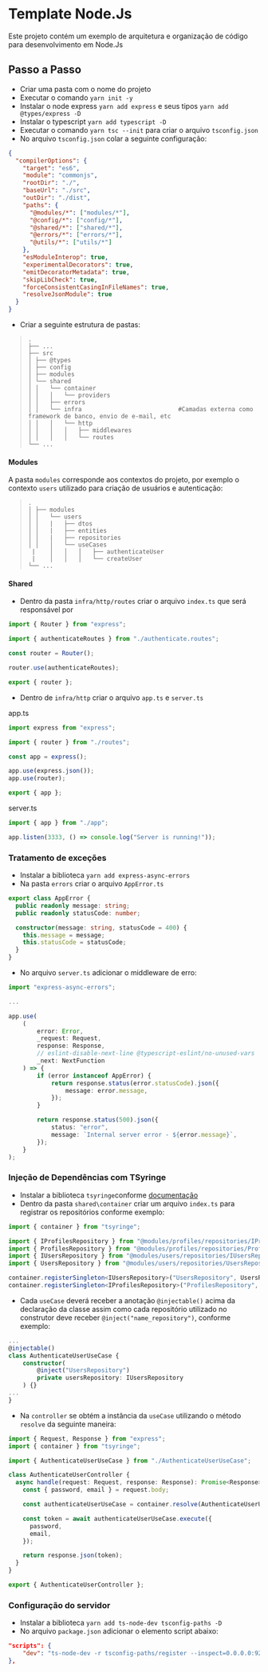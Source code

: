 # Template Node.Js

Este projeto contém um exemplo de arquitetura e organização de código para desenvolvimento em Node.Js

## Passo a Passo

- Criar uma pasta com o nome do projeto
- Executar o comando `yarn init -y`
- Instalar o node express `yarn add express` e seus tipos `yarn add @types/express -D`
- Instalar o typescript `yarn add typescript -D`
- Executar o comando `yarn tsc --init` para criar o arquivo `tsconfig.json`
- No arquivo `tsconfig.json` colar a seguinte configuração:

```json
{
  "compilerOptions": {
    "target": "es6",
    "module": "commonjs",
    "rootDir": "./",
    "baseUrl": "./src",
    "outDir": "./dist",
    "paths": {
      "@modules/*": ["modules/*"],
      "@config/*": ["config/*"],
      "@shared/*": ["shared/*"],
      "@errors/*": ["errors/*"],
      "@utils/*": ["utils/*"]
    },
    "esModuleInterop": true,
    "experimentalDecorators": true,
    "emitDecoratorMetadata": true,
    "skipLibCheck": true,
    "forceConsistentCasingInFileNames": true,
    "resolveJsonModule": true
  }
}
```

- Criar a seguinte estrutura de pastas:

>     .
>     ├── ...
>     ├── src
>     │	├── @types
>     │	├── config
>     │	├── modules
>     │	└── shared
>     │	│	└── container
>     │	│	│	└── providers
>     │	│	├── errors
>     │	│	└── infra							#Camadas externa como framework de banco, envio de e-mail, etc
>     │	│	│	└── http
>     │	│	│	│	├── middlewares
>     │	│	│	│	└── routes
>     └── ...

#### Modules

A pasta `modules` corresponde aos contextos do projeto, por exemplo o contexto `users` utilizado para criação de usuários e autenticação:

>     .
>     │	├── modules
>     │	│	└── users
>     │	│	|	├── dtos
>     │	│	|	├── entities
>     │	│	|	├── repositories
>     │	│	│	└── useCases
>      |	│	│	│	├── authenticateUser
>      |	│	│	│	└── createUser
>     └── ...

#### Shared

- Dentro da pasta `infra/http/routes` criar o arquivo `index.ts` que será responsável por

```typescript
import { Router } from "express";

import { authenticateRoutes } from "./authenticate.routes";

const router = Router();

router.use(authenticateRoutes);

export { router };
```

- Dentro de `infra/http` criar o arquivo `app.ts` e `server.ts`

app.ts

```typescript
import express from "express";

import { router } from "./routes";

const app = express();

app.use(express.json());
app.use(router);

export { app };
```

server.ts

```typescript
import { app } from "./app";

app.listen(3333, () => console.log("Server is running!"));
```

### Tratamento de exceções

- Instalar a biblioteca `yarn add express-async-errors`
- Na pasta `errors` criar o arquivo `AppError.ts`

```typescript
export class AppError {
  public readonly message: string;
  public readonly statusCode: number;

  constructor(message: string, statusCode = 400) {
    this.message = message;
    this.statusCode = statusCode;
  }
}
```

- No arquivo `server.ts` adicionar o middleware de erro:

```typescript
import "express-async-errors";

...

app.use(
	(
		error: Error,
		_request: Request,
		response: Response,
		// eslint-disable-next-line @typescript-eslint/no-unused-vars
		_next: NextFunction
	) => {
		if (error instanceof AppError) {
			return response.status(error.statusCode).json({
				message: error.message,
			});
		}

		return response.status(500).json({
			status: "error",
			message: `Internal server error - ${error.message}`,
		});
	}
);
```

### Injeção de Dependências com TSyringe

- Instalar a biblioteca `tsyringe`conforme [documentação](https://github.com/microsoft/tsyringe#installation)
- Dentro da pasta `shared\container` criar um arquivo `index.ts` para registrar os repositórios conforme exemplo:

```typescript
import { container } from "tsyringe";

import { IProfilesRepository } from "@modules/profiles/repositories/IProfilesRepository";
import { ProfilesRepository } from "@modules/profiles/repositories/ProfilesRepository";
import { IUsersRepository } from "@modules/users/repositories/IUsersRepository";
import { UsersRepository } from "@modules/users/repositories/UsersRepository";

container.registerSingleton<IUsersRepository>("UsersRepository", UsersRepository);
container.registerSingleton<IProfilesRepository>("ProfilesRepository", ProfilesRepository);
```

- Cada `useCase` deverá receber a anotação `@injectable()` acima da declaração da classe assim como cada repositório utilizado no construtor deve receber `@inject("name_repository")`, conforme exemplo:

```typescript
...
@injectable()
class AuthenticateUserUseCase {
	constructor(
		@inject("UsersRepository")
		private usersRepository: IUsersRepository
	) {}
...
}
```

- Na `controller` se obtém a instância da `useCase` utilizando o método `resolve` da seguinte maneira:

```typescript
import { Request, Response } from "express";
import { container } from "tsyringe";

import { AuthenticateUserUseCase } from "./AuthenticateUserUseCase";

class AuthenticateUserController {
  async handle(request: Request, response: Response): Promise<Response> {
    const { password, email } = request.body;

    const authenticateUserUseCase = container.resolve(AuthenticateUserUseCase);

    const token = await authenticateUserUseCase.execute({
      password,
      email,
    });

    return response.json(token);
  }
}

export { AuthenticateUserController };
```

### Configuração do servidor

- Instalar a biblioteca `yarn add ts-node-dev tsconfig-paths -D`
- No arquivo `package.json` adicionar o elemento script abaixo:

```json
"scripts": {
	"dev": "ts-node-dev -r tsconfig-paths/register --inspect=0.0.0.0:9229 --transpile-only --ignore-watch node_modules --respawn --poll src/shared/infra/http/server.ts"
},
```

